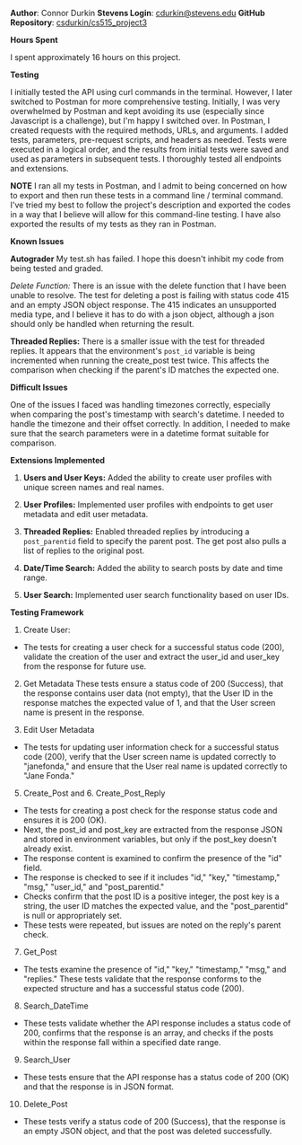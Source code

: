**Author**: Connor Durkin
**Stevens Login**: cdurkin@stevens.edu
**GitHub Repository**: [csdurkin/cs515_project3](https://github.com/csdurkin/cs515_project3)

**Hours Spent**

I spent approximately 16 hours on this project.

**Testing**

I initially tested the API using curl commands in the terminal. However, I later switched to Postman for more comprehensive testing. Initially, I was very overwhelmed by Postman and kept avoiding its use (especially since Javascript is a challenge), but I'm happy I switched over. In Postman, I created requests with the required methods, URLs, and arguments. I added tests, parameters, pre-request scripts, and headers as needed. Tests were executed in a logical order, and the results from initial tests were saved and used as parameters in subsequent tests. I thoroughly tested all endpoints and extensions.

**NOTE** I ran all my tests in Postman, and I admit to being concerned on how to export and then run these tests in a command line / terminal command. I've tried my best to follow the project's description and exported the codes in a way that I believe will allow for this command-line testing. I have also exported the results of my tests as they ran in Postman.

**Known Issues**

**Autograder** My test.sh has failed. I hope this doesn't inhibit my code from being tested and graded.

*Delete Function:* There is an issue with the delete function that I have been unable to resolve. The test for deleting a post is failing with status code 415 and an empty JSON object response. The 415 indicates an unsupported media type, and I believe it has to do with a json object, although a json should only be handled when returning the result.

**Threaded Replies:** There is a smaller issue with the test for threaded replies. It appears that the environment's `post_id` variable is being incremented when running the create_post test twice. This affects the comparison when checking if the parent's ID matches the expected one.

**Difficult Issues**

One of the  issues I faced was handling timezones correctly, especially when comparing the post's timestamp with search's datetime. I needed to handle the timezone and their offset correctly. In addition, I needed to make sure that the search parameters were in a datetime format suitable for comparison.

**Extensions Implemented**

1. **Users and User Keys:** Added the ability to create user profiles with unique screen names and real names.

2. **User Profiles:** Implemented user profiles with endpoints to get user metadata and edit user metadata.

3. **Threaded Replies:** Enabled threaded replies by introducing a `post_parentid` field to specify the parent post. The get post also pulls a list of replies to the original post.

4. **Date/Time Search:** Added the ability to search posts by date and time range.

5. **User Search:** Implemented user search functionality based on user IDs.

**Testing Framework**

1. Create User: 
- The tests for creating a user check for a successful status code (200), validate the creation of the user and extract the user_id and user_key from the response for future use.

2. Get Metadata
These tests ensure a status code of 200 (Success), that the response contains user data (not empty), that the User ID in the response matches the expected value of 1, and that the User screen name is present in the response.

3. Edit User Metadata
- The tests for updating user information check for a successful status code (200), verify that the User screen name is updated correctly to "janefonda," and ensure that the User real name is updated correctly to "Jane Fonda."

5. Create_Post and 6. Create_Post_Reply
- The tests for creating a post check for the response status code and ensures it is 200 (OK).
- Next, the post_id and post_key are extracted from the response JSON and stored in environment variables, but only if the post_key doesn't already exist.
- The response content is examined to confirm the presence of the "id" field.
- The response is checked to see if it includes  "id," "key," "timestamp," "msg," "user_id," and "post_parentid."
- Checks confirm that the post ID is a positive integer, the post key is a string, the user ID matches the expected value, and the "post_parentid" is null or appropriately set.
- These tests were repeated, but issues are noted on the reply's parent check.

7. Get_Post
- The tests examine the presence of "id," "key," "timestamp," "msg," and "replies." These tests validate that the response conforms to the expected structure and has a successful status code (200).

8. Search_DateTime
- These tests validate whether the API response includes a status code of 200, confirms that the response is an array, and checks if the posts within the response fall within a specified date range.

9. Search_User
- These tests ensure that the API response has a status code of 200 (OK) and that the response is in JSON format.

10. Delete_Post
- These tests verify a status code of 200 (Success), that the response is an empty JSON object, and that the post was deleted successfully.

